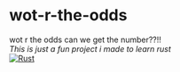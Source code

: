 # wot-r-the-odds
wot r the odds can we get the number??!!  
*This is just a fun project i made to learn rust*  
[![Rust](https://github.com/DevER-M/wot-r-the-odds/actions/workflows/rust.yml/badge.svg)](https://github.com/DevER-M/wot-r-the-odds/actions/workflows/rust.yml)
